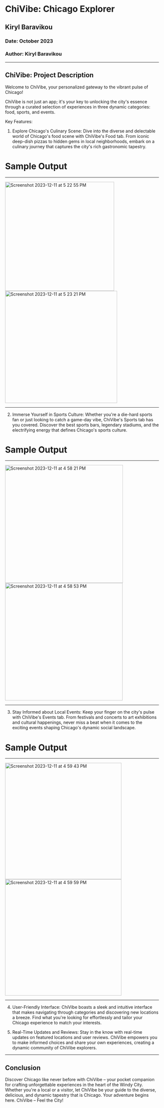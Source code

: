 # ChiVibe: Chicago Explorer
## Kiryl Baravikou
### Date: October 2023
### Author: Kiryl Baravikou

---
ChiVibe: Project Description
---


Welcome to ChiVibe, your personalized gateway to the vibrant pulse of Chicago! 

ChiVibe is not just an app; it's your key to unlocking the city's essence through a curated selection of experiences in three dynamic categories: food, sports, and events.

Key Features:

1. Explore Chicago's Culinary Scene: Dive into the diverse and delectable world of Chicago's food scene with ChiVibe's Food tab. From iconic deep-dish pizzas to hidden gems in local neighborhoods, embark on a culinary journey that captures the city's rich gastronomic tapestry.

# Sample Output

_________________

             
<img width="357" alt="Screenshot 2023-12-11 at 5 22 55 PM" src="https://github.com/Wondamonstaa/ChiVibe/assets/113752537/ca4740ec-b4c3-4311-98b6-3aa71ac416fc">
<img width="367" alt="Screenshot 2023-12-11 at 5 23 21 PM" src="https://github.com/Wondamonstaa/ChiVibe/assets/113752537/f037bd7e-98ce-4115-8862-fe926b637ed0">


_________________

2. Immerse Yourself in Sports Culture: Whether you're a die-hard sports fan or just looking to catch a game-day vibe, ChiVibe's Sports tab has you covered. Discover the best sports bars, legendary stadiums, and the electrifying energy that defines Chicago's sports culture.

# Sample Output
_________________

<img width="386" alt="Screenshot 2023-12-11 at 4 58 21 PM" src="https://github.com/Wondamonstaa/ChiVibe/assets/113752537/048f8526-e3cb-4f44-9e56-8ed06802746f">
<img width="385" alt="Screenshot 2023-12-11 at 4 58 53 PM" src="https://github.com/Wondamonstaa/ChiVibe/assets/113752537/faff7bdf-627f-48ff-abfc-ae8edcc0b9de">

_________________

3. Stay Informed about Local Events: Keep your finger on the city's pulse with ChiVibe's Events tab. From festivals and concerts to art exhibitions and cultural happenings, never miss a beat when it comes to the exciting events shaping Chicago's dynamic social landscape.

# Sample Output
_________________

<img width="381" alt="Screenshot 2023-12-11 at 4 59 43 PM" src="https://github.com/Wondamonstaa/ChiVibe/assets/113752537/82b47331-dddc-4652-8778-fb2cb14bc911">
<img width="381" alt="Screenshot 2023-12-11 at 4 59 59 PM" src="https://github.com/Wondamonstaa/ChiVibe/assets/113752537/633b1813-3644-4437-a191-4e4214e38e1a">

_________________

4. User-Friendly Interface: ChiVibe boasts a sleek and intuitive interface that makes navigating through categories and discovering new locations a breeze. Find what you're looking for effortlessly and tailor your Chicago experience to match your interests.

5. Real-Time Updates and Reviews: Stay in the know with real-time updates on featured locations and user reviews. ChiVibe empowers you to make informed choices and share your own experiences, creating a dynamic community of ChiVibe explorers.

---
Conclusion
---
Discover Chicago like never before with ChiVibe – your pocket companion for crafting unforgettable experiences in the heart of the Windy City. Whether you're a local or a visitor, let ChiVibe be your guide to the diverse, delicious, and dynamic tapestry that is Chicago. Your adventure begins here. ChiVibe – Feel the City!
